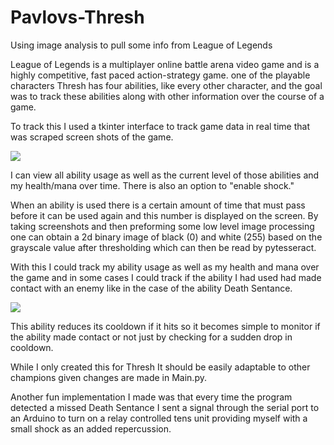 # Pavlovs-Thresh
 Using image analysis to pull some info from League of Legends

League of Legends is a multiplayer online battle arena video game and is a highly competitive, fast paced action-strategy game. one of the playable characters Thresh has four abilities, like every other character, and the goal was to track these abilities along with other information over the course of a game.

To track this I used a tkinter interface to track game data in real time that was scraped screen shots of the game.

![](https://i.gyazo.com/f262545fc7eac8524dcb0bc5c707d7e9.png)

I can view all ability usage as well as the current level of those abilities and my health/mana over time. There is also an option to "enable shock."

When an ability is used there is a certain amount of time that must pass before it can be used again and this number is displayed on the screen. By taking screenshots and then preforming some low level image processing one can obtain a 2d binary image of black (0) and white (255) based on the grayscale value after thresholding which can then be read by pytesseract. 

With this I could track my ability usage as well as my health and mana over the game and in some cases I could track if the ability I had used had made contact with an enemy like in the case of the ability Death Sentance.

![](https://i.gyazo.com/046c33bf108bb0e47a6cba5c1c685c90.png)

This ability reduces its cooldown if it hits so it becomes simple to monitor if the ability made contact or not just by checking for a sudden drop in cooldown.

While I only created this for Thresh It should be easily adaptable to other champions given changes are made in Main.py.

Another fun implementation I made was that every time the program detected a missed Death Sentance I sent a signal through the serial port to an Arduino to turn on a relay controlled tens unit providing myself with a small shock as an added repercussion.
